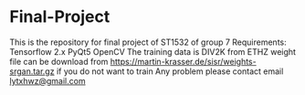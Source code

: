 # Final-Project
This is the repository for final project of ST1532 of group 7
Requirements:
Tensorflow 2.x
PyQt5
OpenCV
The training data is DIV2K from ETHZ
weight file can be download from https://martin-krasser.de/sisr/weights-srgan.tar.gz if you do not want to train
Any problem please contact email lytxhwz@gmail.com
